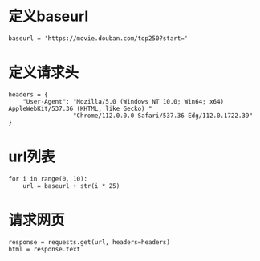 # 定义baseurl
    baseurl = 'https://movie.douban.com/top250?start='
# 定义请求头
    headers = {
        "User-Agent": "Mozilla/5.0 (Windows NT 10.0; Win64; x64) AppleWebKit/537.36 (KHTML, like Gecko) "
                      "Chrome/112.0.0.0 Safari/537.36 Edg/112.0.1722.39"
    }
# url列表
    for i in range(0, 10):
        url = baseurl + str(i * 25)

# 请求网页
    response = requests.get(url, headers=headers)
    html = response.text